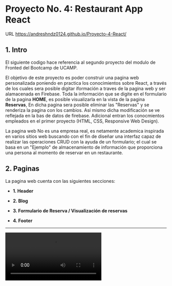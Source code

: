 # Proyecto No. 4: Restaurant App React

URL https://andreshndz0124.github.io/Proyecto-4-React/

## 1. Intro
El siguiente codigo hace referencia al segundo proyecto del modulo de Fronted del Bootcamp de UCAMP.

El objetivo de este proyecto es poder  construir una pagina web personalizada poniendo en practica los conocimientos sobre React, a través de los cuales sera posible digitar iformación a traves de la pagina web y ser alamacenada en Firebase. Toda la información que se digite en el formulario de la pagina **HOME**, es posible visualizarla en la vista de la pagina **Reservas**, En dicha pagina sera posible eliminar las "Reservas" y se renderiza la pagina con los cambios. Así mismo dicha modificación se ve reflejada en la bas de datos de firebase. Adicional entran los conocmientos empleados en el primer proyecto (HTML, CSS, Responsive Web Design).

La pagina web No es una empresa real, es netamente academica inspirada en varios sitios web buscando con el fin de diseñar una interfaz capaz de realizar las operaciones CRUD con la ayuda de un formulario; el cual se basa en un "Ejemplo" de almacenamiento de información que proporciona una persona al momento de reservar en un restaurante.

## 2. Paginas
La pagina web cuenta con las siguientes secciones:

- **1. Header**

- **2. Blog**

- **3. Formulario de Reserva / Visualización de reservas**

- **4. Footer**
 
 

****



![video](video/Proyecto4_react.mp4)
